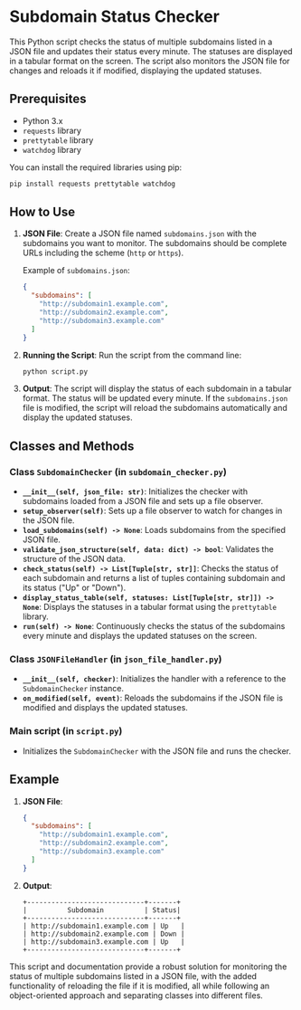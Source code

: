 
# Subdomain Status Checker

This Python script checks the status of multiple subdomains listed in a JSON file and updates their status every minute. The statuses are displayed in a tabular format on the screen. The script also monitors the JSON file for changes and reloads it if modified, displaying the updated statuses.

## Prerequisites

- Python 3.x
- `requests` library
- `prettytable` library
- `watchdog` library

You can install the required libraries using pip:

```bash
pip install requests prettytable watchdog
```

## How to Use

1. **JSON File**: Create a JSON file named `subdomains.json` with the subdomains you want to monitor. The subdomains should be complete URLs including the scheme (`http` or `https`).

    Example of `subdomains.json`:

    ```json
    {
      "subdomains": [
        "http://subdomain1.example.com",
        "http://subdomain2.example.com",
        "http://subdomain3.example.com"
      ]
    }
    ```

2. **Running the Script**: Run the script from the command line:

    ```bash
    python script.py
    ```

3. **Output**: The script will display the status of each subdomain in a tabular format. The status will be updated every minute. If the `subdomains.json` file is modified, the script will reload the subdomains automatically and display the updated statuses.

## Classes and Methods

### Class `SubdomainChecker` (in `subdomain_checker.py`)

- **`__init__(self, json_file: str)`**: Initializes the checker with subdomains loaded from a JSON file and sets up a file observer.
- **`setup_observer(self)`**: Sets up a file observer to watch for changes in the JSON file.
- **`load_subdomains(self) -> None`**: Loads subdomains from the specified JSON file.
- **`validate_json_structure(self, data: dict) -> bool`**: Validates the structure of the JSON data.
- **`check_status(self) -> List[Tuple[str, str]]`**: Checks the status of each subdomain and returns a list of tuples containing subdomain and its status ("Up" or "Down").
- **`display_status_table(self, statuses: List[Tuple[str, str]]) -> None`**: Displays the statuses in a tabular format using the `prettytable` library.
- **`run(self) -> None`**: Continuously checks the status of the subdomains every minute and displays the updated statuses on the screen.

### Class `JSONFileHandler` (in `json_file_handler.py`)

- **`__init__(self, checker)`**: Initializes the handler with a reference to the `SubdomainChecker` instance.
- **`on_modified(self, event)`**: Reloads the subdomains if the JSON file is modified and displays the updated statuses.

### Main script (in `script.py`)

- Initializes the `SubdomainChecker` with the JSON file and runs the checker.

## Example

1. **JSON File**:

    ```json
    {
      "subdomains": [
        "http://subdomain1.example.com",
        "http://subdomain2.example.com",
        "http://subdomain3.example.com"
      ]
    }
    ```

2. **Output**:

    ```plaintext
    +-----------------------------+-------+
    |          Subdomain          | Status|
    +-----------------------------+-------+
    | http://subdomain1.example.com | Up   |
    | http://subdomain2.example.com | Down |
    | http://subdomain3.example.com | Up   |
    +-----------------------------+-------+
    ```

This script and documentation provide a robust solution for monitoring the status of multiple subdomains listed in a JSON file, with the added functionality of reloading the file if it is modified, all while following an object-oriented approach and separating classes into different files.
